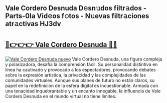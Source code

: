 ## Vale Cordero Desnuda D𝚎sn𝚞dos filtr𝚊dos - Parts-0Ia Vid𝚎os f𝚘tos - N𝚞evas filtr𝚊ciones atr𝚊ctivas HJ3dv

# <h2><a href="http://mb2i6h.tromn.icu/?c=Vale+Cordero+Desnuda">🔗👉👉👉 Vale Cordero Desnuda 🔗🔗</a></h2>

[![Vale Cordero Desnuda nuevo](https://i.imgur.com/pEAQMta.gif)](http://mb2i6h.tromn.icu/?c=Vale+Cordero+Desnuda)
Vale Cordero Desnuda, una figura compleja y polarizadora, desafía la comprensión fácil. Su personalidad distintiva en línea ha cautivado y provocado a los espectadores, provocando debates sobre la expresión artística, la privacidad y las complejidades de las comunidades virtuales. Aunque sus planes de futuro no están claros, su papel en la redefinición de la esfera digital es incuestionable. Armada con una tenacidad inquebrantable y un encanto innegable, la influencia de Vale Cordero Desnuda en el mundo virtual no tiene límites.
